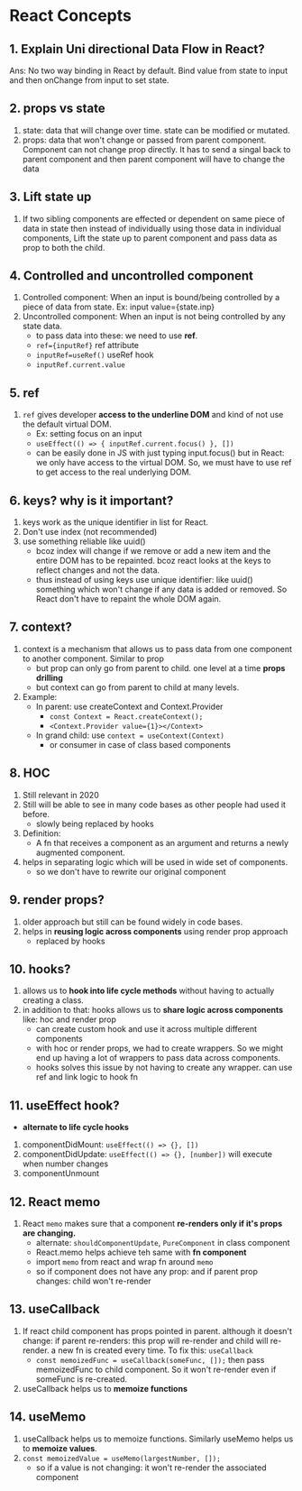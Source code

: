 # React Concepts

## 1. Explain Uni directional Data Flow in React?
Ans: No two way binding in React by default. Bind value from state to input and then onChange from input to set state.

## 2. props vs state
1. state: data that will change over time. state can be modified or mutated.
2. props: data that won't change or passed from parent component. Component can not change prop directly. It has to send a singal back to parent component and then parent component will have to change the data

## 3. Lift state up
1. If two sibling components are effected or dependent on same piece of data in state then instead of individually using those data in individual components, Lift the state up to parent component and pass data as prop to both the child.

## 4. Controlled and uncontrolled component
1. Controlled component: When an input is bound/being controlled by a piece of data from state. Ex: input value={state.inp}
2. Uncontrolled component: When an input is not being controlled by any state data.
    - to pass data into these: we need to use **ref**.
    - `ref={inputRef}` ref attribute
    - `inputRef=useRef()` useRef hook
    - `inputRef.current.value`

## 5. ref
1. `ref` gives developer **access to the underline DOM** and kind of not use the default virtual DOM.
    - Ex: setting focus on an input
    - `useEffect(() => { inputRef.current.focus() }, [])`
    - can be easily done in JS with just typing input.focus() but in React: we only have access to the virtual DOM. So, we must have to use ref to get access to the real underlying DOM.

## 6. keys? why is it important?
1. keys work as the unique identifier in list for React.
2. Don't use index (not recommended)
3. use something reliable like uuid()
    - bcoz index will change if we remove or add a new item and the entire DOM has to be repainted. bcoz react looks at the keys to reflect changes and not the data.
    - thus instead of using keys use unique identifier: like uuid() something which won't change if any data is added or removed. So React don't have to repaint the whole DOM again.

## 7. context?
1. context is a mechanism that allows us to pass data from one component to another component. Similar to prop
    - but prop can only go from parent to child. one level at a time **props drilling**
    - but context can go from parent to child at many levels.
2. Example: 
    * In parent: use createContext and Context.Provider
        - `const Context = React.createContext();`
        - `<Context.Provider value={1}></Context>`
    * In grand child: use `context = useContext(Context)`
        - or consumer in case of class based components

## 8. HOC
1. Still relevant in 2020
2. Still will be able to see in many code bases as other people had used it before.
    - slowly being replaced by hooks
3. Definition: 
    - A fn that receives a component as an argument and returns a newly augmented component.
4. helps in separating logic which will be used in wide set of components.
    - so we don't have to rewrite our original component

## 9. render props?
1. older approach but still can be found widely in code bases.
2. helps in **reusing logic across components** using render prop approach
    - replaced by hooks

## 10. hooks?
1. allows us to **hook into life cycle methods** without having to actually creating a class.
2. in addition to that: hooks allows us to **share logic across components** like: hoc and render prop
    - can create custom hook and use it across multiple different components
    - with hoc or render props, we had to create wrappers. So we might end up having a lot of wrappers to pass data across components.
    - hooks solves this issue by not having to create any wrapper. can use ref and link logic to hook fn

## 11. useEffect hook?
* **alternate to life cycle hooks**
1. componentDidMount: `useEffect(() => {}, [])`
2. componentDidUpdate: `useEffect(() => {}, [number])` will execute when number changes
3. componentUnmount

## 12. React memo
1. React `memo` makes sure that a component **re-renders only if it's props are changing.**
    - alternate: `shouldComponentUpdate`, `PureComponent` in class component
    - React.memo helps achieve teh same with **fn component**
    - import `memo` from react and wrap fn around `memo`
    - so if component does not have any prop: and if parent prop changes: child won't re-render

## 13. useCallback
1. If react child component has props pointed in parent. although it doesn't change: if parent re-renders: this prop will re-render and child will re-render. a new fn is created every time. To fix this: `useCallback`
    - `const memoizedFunc = useCallback(someFunc, []);` then pass memoizedFunc to child component. So it won't re-render even if someFunc is re-created.
2. useCallback helps us to **memoize functions**

## 14. useMemo
1. useCallback helps us to memoize functions. Similarly useMemo helps us to **memoize values**.
2. `const memoizedValue = useMemo(largestNumber, []);`
    - so if a value is not changing: it won't re-render the associated component
